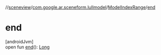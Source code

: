 //[sceneview](../../../index.md)/[com.google.ar.sceneform.lullmodel](../index.md)/[ModelIndexRange](index.md)/[end](end.md)

# end

[androidJvm]\
open fun [end](end.md)(): [Long](https://kotlinlang.org/api/latest/jvm/stdlib/kotlin/-long/index.html)

